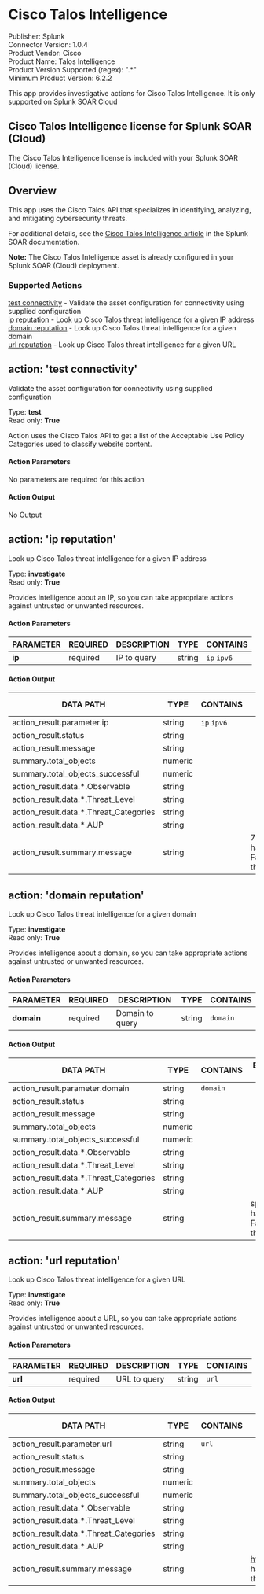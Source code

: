 [comment]: # "Auto-generated SOAR connector documentation"
# Cisco Talos Intelligence

Publisher: Splunk  
Connector Version: 1.0.4  
Product Vendor: Cisco  
Product Name: Talos Intelligence  
Product Version Supported (regex): ".\*"  
Minimum Product Version: 6.2.2  

This app provides investigative actions for Cisco Talos Intelligence. It is only supported on Splunk SOAR Cloud

[comment]: # " File: README.md"
[comment]: # "Copyright (c) 2025 Splunk Inc."
[comment]: # ""
[comment]: # "Licensed under the Apache License, Version 2.0 (the 'License');"
[comment]: # "you may not use this file except in compliance with the License."
[comment]: # "You may obtain a copy of the License at"
[comment]: # ""
[comment]: # "    http://www.apache.org/licenses/LICENSE-2.0"
[comment]: # ""
[comment]: # "Unless required by applicable law or agreed to in writing, software distributed under"
[comment]: # "the License is distributed on an 'AS IS' BASIS, WITHOUT WARRANTIES OR CONDITIONS OF ANY KIND,"
[comment]: # "either express or implied. See the License for the specific language governing permissions"
[comment]: # "and limitations under the License."
[comment]: # ""
## Cisco Talos Intelligence license for Splunk SOAR (Cloud)

The Cisco Talos Intelligence license is included with your Splunk SOAR (Cloud) license.

## Overview

This app uses the Cisco Talos API that specializes in identifying, analyzing, and mitigating cybersecurity threats.

For additional details, see the [Cisco Talos Intelligence article](https://docs.splunk.com/Documentation/SOAR/current/Playbook/Talos) in the Splunk SOAR documentation.

**Note:** The Cisco Talos Intelligence asset is already configured in your Splunk SOAR (Cloud) deployment. 

### Supported Actions  
[test connectivity](#action-test-connectivity) - Validate the asset configuration for connectivity using supplied configuration  
[ip reputation](#action-ip-reputation) - Look up Cisco Talos threat intelligence for a given IP address  
[domain reputation](#action-domain-reputation) - Look up Cisco Talos threat intelligence for a given domain  
[url reputation](#action-url-reputation) - Look up Cisco Talos threat intelligence for a given URL  

## action: 'test connectivity'
Validate the asset configuration for connectivity using supplied configuration

Type: **test**  
Read only: **True**

Action uses the Cisco Talos API to get a list of the Acceptable Use Policy Categories used to classify website content.

#### Action Parameters
No parameters are required for this action

#### Action Output
No Output  

## action: 'ip reputation'
Look up Cisco Talos threat intelligence for a given IP address

Type: **investigate**  
Read only: **True**

Provides intelligence about an IP, so you can take appropriate actions against untrusted or unwanted resources.

#### Action Parameters
PARAMETER | REQUIRED | DESCRIPTION | TYPE | CONTAINS
--------- | -------- | ----------- | ---- | --------
**ip** |  required  | IP to query | string |  `ip`  `ipv6` 

#### Action Output
DATA PATH | TYPE | CONTAINS | EXAMPLE VALUES
--------- | ---- | -------- | --------------
action_result.parameter.ip | string |  `ip`  `ipv6`  |  
action_result.status | string |  |  
action_result.message | string |  |  
summary.total_objects | numeric |  |  
summary.total_objects_successful | numeric |  |  
action_result.data.\*.Observable | string |  |  
action_result.data.\*.Threat_Level | string |  |  
action_result.data.\*.Threat_Categories | string |  |  
action_result.data.\*.AUP | string |  |  
action_result.summary.message | string |  |   72.163.4.185 has a Favorable threat level   

## action: 'domain reputation'
Look up Cisco Talos threat intelligence for a given domain

Type: **investigate**  
Read only: **True**

Provides intelligence about a domain, so you can take appropriate actions against untrusted or unwanted resources.

#### Action Parameters
PARAMETER | REQUIRED | DESCRIPTION | TYPE | CONTAINS
--------- | -------- | ----------- | ---- | --------
**domain** |  required  | Domain to query | string |  `domain` 

#### Action Output
DATA PATH | TYPE | CONTAINS | EXAMPLE VALUES
--------- | ---- | -------- | --------------
action_result.parameter.domain | string |  `domain`  |  
action_result.status | string |  |  
action_result.message | string |  |  
summary.total_objects | numeric |  |  
summary.total_objects_successful | numeric |  |  
action_result.data.\*.Observable | string |  |  
action_result.data.\*.Threat_Level | string |  |  
action_result.data.\*.Threat_Categories | string |  |  
action_result.data.\*.AUP | string |  |  
action_result.summary.message | string |  |   splunk.com has a Favorable threat level   

## action: 'url reputation'
Look up Cisco Talos threat intelligence for a given URL

Type: **investigate**  
Read only: **True**

Provides intelligence about a URL, so you can take appropriate actions against untrusted or unwanted resources.

#### Action Parameters
PARAMETER | REQUIRED | DESCRIPTION | TYPE | CONTAINS
--------- | -------- | ----------- | ---- | --------
**url** |  required  | URL to query | string |  `url` 

#### Action Output
DATA PATH | TYPE | CONTAINS | EXAMPLE VALUES
--------- | ---- | -------- | --------------
action_result.parameter.url | string |  `url`  |  
action_result.status | string |  |  
action_result.message | string |  |  
summary.total_objects | numeric |  |  
summary.total_objects_successful | numeric |  |  
action_result.data.\*.Observable | string |  |  
action_result.data.\*.Threat_Level | string |  |  
action_result.data.\*.Threat_Categories | string |  |  
action_result.data.\*.AUP | string |  |  
action_result.summary.message | string |  |   https://splunk.com has a Favorable threat level 